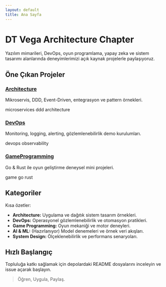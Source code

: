 ```yaml
---
layout: default
title: Ana Sayfa
---
```


# DT Vega Architecture Chapter

Yazılım mimarileri, DevOps, oyun programlama, yapay zeka ve sistem tasarımı alanlarında deneyimlerimizi açık kaynak projelerle paylaşıyoruz.

## Öne Çıkan Projeler
<div class="featured-grid">
  <div class="card">
    <h3><a href="https://github.com/DTVegaArchChapter/Architecture">Architecture</a></h3>
    <p>Mikroservis, DDD, Event-Driven, entegrasyon ve pattern örnekleri.</p>
    <p class="tags"><span class="tag tag-microservices">microservices</span> <span class="tag tag-ddd">ddd</span> <span class="tag tag-arch">architecture</span></p>
  </div>
  <div class="card">
    <h3><a href="https://github.com/DTVegaArchChapter/DevOps">DevOps</a></h3>
    <p>Monitoring, logging, alerting, gözlemlenebilirlik demo kurulumları.</p>
    <p class="tags"><span class="tag tag-devops">devops</span> <span class="tag tag-observability">observability</span></p>
  </div>
  <div class="card">
    <h3><a href="https://github.com/DTVegaArchChapter/GameProgramming">GameProgramming</a></h3>
    <p>Go & Rust ile oyun geliştirme deneysel mini projeleri.</p>
    <p class="tags"><span class="tag tag-game">game</span> <span class="tag tag-go">go</span> <span class="tag tag-rust">rust</span></p>
  </div>
</div>

## Kategoriler
Kısa özetler:
- <strong>Architecture:</strong> Uygulama ve dağıtık sistem tasarım örnekleri.
- <strong>DevOps:</strong> Operasyonel gözlemlenebilirlik ve otomasyon pratikleri.
- <strong>Game Programming:</strong> Oyun mekaniği ve motor deneyleri.
- <strong>AI & ML:</strong> (Hazırlanıyor) Model denemeleri ve örnek veri akışları.
- <strong>System Design:</strong> Ölçeklenebilirlik ve performans senaryoları.

## Hızlı Başlangıç
Topluluğa katkı sağlamak için depolardaki README dosyalarını inceleyin ve issue açarak başlayın.

> Öğren, Uygula, Paylaş.
